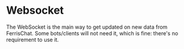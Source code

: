 # Websocket

The WebSocket is the main way to get updated on new data from FerrisChat.
Some bots/clients will not need it, which is fine: there's no requirement to use it.

